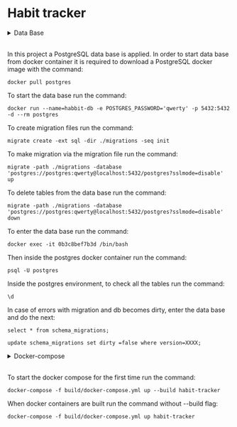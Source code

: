 # Habit tracker

<details>
<summary>Data Base<summary>
<br>

In this project a PostgreSQL data base is applied. In order to start data base from docker container it is required to download a PostgreSQL docker image with the command:

```
docker pull postgres
```

To start the data base run the command:

```
docker run --name=habbit-db -e POSTGRES_PASSWORD='qwerty' -p 5432:5432 -d --rm postgres
```

To create migration files run the command:

```
migrate create -ext sql -dir ./migrations -seq init
```

To make migration via the migration file run the command:

```
migrate -path ./migrations -database 'postgres://postgres:qwerty@localhost:5432/postgres?sslmode=disable' up
```

To delete tables from the data base run the command:

```
migrate -path ./migrations -database 'postgres://postgres:qwerty@localhost:5432/postgres?sslmode=disable' down
```

To enter the data base run the command:

```
docker exec -it 0b3c8bef7b3d /bin/bash
```

Then inside the postgres docker container run the command:

```
psql -U postgres
```

Inside the postgres environment, to check all the tables run the command:

```
\d
```

In case of errors with migration and db becomes dirty, enter the data base and do the next:

```
select * from schema_migrations;
```

```
update schema_migrations set dirty =false where version=XXXX;
```

</details>

<details>
<summary>Docker-compose<summary>
<br>

To start the docker compose for the first time run the command:

```
docker-compose -f build/docker-compose.yml up --build habit-tracker
```

When docker containers are built run the command without --build flag:

```
docker-compose -f build/docker-compose.yml up habit-tracker
```

</details>



